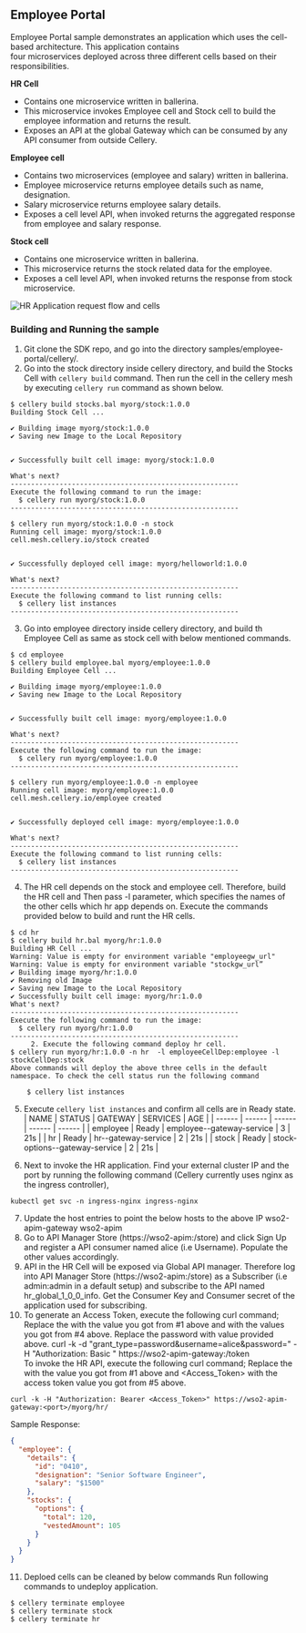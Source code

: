
## Employee Portal  
  
Employee Portal sample demonstrates an application which uses the cell-based architecture. This application contains  
four microservices deployed across three different cells based on their responsibilities.   
  
**HR Cell**  
- Contains one microservice written in ballerina.
- This microservice invokes Employee cell and Stock cell to build the employee information and returns the result.
- Exposes an API at the global Gateway which can be consumed by any API consumer from outside Cellery.

**Employee cell**  
- Contains two microservices (employee and salary) written in ballerina.
- Employee microservice returns employee details such as name, designation.
- Salary microservice returns employee salary details.
- Exposes a cell level API, when invoked returns the aggregated response from employee and salary response.

**Stock cell**  
- Contains one microservice written in ballerina.
- This microservice returns the stock related data for the employee.
- Exposes a cell level API, when invoked returns the response from stock microservice.
  
![HR Application request flow and cells](../../docs/images/cellery-hr-app.png)
  
  
### Building and Running the sample
1. Git clone the SDK repo, and go into the directory samples/employee-portal/cellery/.
2. Go into the stock directory inside cellery directory, and build the Stocks Cell with `cellery build` command. Then 
run the cell in the cellery mesh by executing `cellery run` command as shown below.
```
$ cellery build stocks.bal myorg/stock:1.0.0
Building Stock Cell ...

✔ Building image myorg/stock:1.0.0
✔ Saving new Image to the Local Repository


✔ Successfully built cell image: myorg/stock:1.0.0

What's next?
--------------------------------------------------------
Execute the following command to run the image:
  $ cellery run myorg/stock:1.0.0
--------------------------------------------------------

$ cellery run myorg/stock:1.0.0 -n stock
Running cell image: myorg/stock:1.0.0
cell.mesh.cellery.io/stock created


✔ Successfully deployed cell image: myorg/helloworld:1.0.0

What's next?
--------------------------------------------------------
Execute the following command to list running cells:
  $ cellery list instances
--------------------------------------------------------
```

3. Go into employee directory inside cellery directory, and build th Employee Cell as same as stock cell with below 
mentioned commands.
```
$ cd employee
$ cellery build employee.bal myorg/employee:1.0.0
Building Employee Cell ...

✔ Building image myorg/employee:1.0.0
✔ Saving new Image to the Local Repository


✔ Successfully built cell image: myorg/employee:1.0.0

What's next?
--------------------------------------------------------
Execute the following command to run the image:
  $ cellery run myorg/employee:1.0.0
--------------------------------------------------------

$ cellery run myorg/employee:1.0.0 -n employee
Running cell image: myorg/employee:1.0.0
cell.mesh.cellery.io/employee created


✔ Successfully deployed cell image: myorg/employee:1.0.0

What's next?
--------------------------------------------------------
Execute the following command to list running cells:
  $ cellery list instances
--------------------------------------------------------
```

4. The HR cell depends on the stock and employee cell. Therefore, build the HR cell and Then pass -l parameter, which 
specifies the names of the other cells which hr app depends on. Execute the commands provided below to build and runt the HR cells.
```
$ cd hr
$ cellery build hr.bal myorg/hr:1.0.0
Building HR Cell ...
Warning: Value is empty for environment variable "employeegw_url"
Warning: Value is empty for environment variable "stockgw_url”
✔ Building image myorg/hr:1.0.0
✔ Removing old Image
✔ Saving new Image to the Local Repository
✔ Successfully built cell image: myorg/hr:1.0.0
What's next?
--------------------------------------------------------
Execute the following command to run the image:
  $ cellery run myorg/hr:1.0.0
--------------------------------------------------------
     2. Execute the following command deploy hr cell. 
$ cellery run myorg/hr:1.0.0 -n hr  -l employeeCellDep:employee -l stockCellDep:stock
Above commands will deploy the above three cells in the default namespace. To check the cell status run the following command

	$ cellery list instances
```
5. Execute `cellery list instances` and confirm all cells are in Ready state.
| NAME  | STATUS | GATEWAY |   SERVICES | AGE |
| ------ | ------  | ------ | ------ | ------ |
| employee | Ready | employee--gateway-service | 3 | 21s |
| hr | Ready | hr--gateway-service | 2 | 21s |
| stock | Ready | stock-options--gateway-service | 2 | 21s |

6. Next to invoke the HR application. Find your external cluster IP and the port by running the following command (Cellery currently uses nginx as the ingress controller),
 ```
 kubectl get svc -n ingress-nginx ingress-nginx
 ```
7. Update the host entries to point the below hosts to the above IP
  <External cluster IP>      wso2-apim-gateway
  <External cluster IP>      wso2-apim
8. Go to API Manager Store (https://wso2-apim:<port>/store) and click Sign Up and register a API 
consumer named alice (i.e Username). Populate the other values accordingly.
9. API in the HR Cell will be exposed via Global API manager. Therefore log into API Manager Store 
(https://wso2-apim:<port>/store) as a Subscriber (i.e admin:admin in a default setup) and subscribe to the API 
named hr_global_1_0_0_info. Get the Consumer Key and Consumer secret of the application used for subscribing.
10. To generate an Access Token, execute the following curl command; Replace the <port> with the value you got from #1 above and <Base64 encoded consumer_key:consumer_secret> with the values you got from #4 above. Replace the password with value provided above.
 curl -k -d "grant_type=password&username=alice&password=<password>" -H "Authorization: Basic <Base64 encoded consumer_key:consumer_secret>" https://wso2-apim-gateway:<port>/token  
To invoke the HR API, execute the following curl command; Replace the <port> with the value you got from #1 above and <Access_Token> with the access token value you got from #5 above.
```
curl -k -H "Authorization: Bearer <Access_Token>" https://wso2-apim-gateway:<port>/myorg/hr/
```
Sample Response:
```json
{
  "employee": {
    "details": {
      "id": "0410",
      "designation": "Senior Software Engineer",
      "salary": "$1500"
    },
    "stocks": {
      "options": {
        "total": 120,
        "vestedAmount": 105
      }
    }
  }
}
```
11. Deploed cells can be cleaned by below commands
Run following commands to undeploy application.
```
$ cellery terminate employee
$ cellery terminate stock
$ cellery terminate hr
```